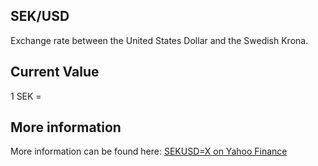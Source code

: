 ## SEK/USD

Exchange rate between the United States Dollar and the Swedish Krona.

## Current Value

1 SEK = <Value topic="finance/stock-exchange/currency/SEK/USD" decimals="3" unit="USD"/>

## More information

More information can be found here: [SEKUSD=X on Yahoo Finance](https://finance.yahoo.com/quote/SEKUSD=X/)
